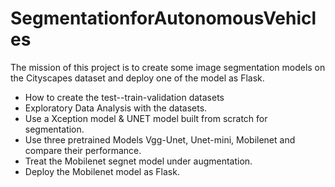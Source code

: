 # SegmentationforAutonomousVehicles

The mission of this project is to create some image segmentation models on the Cityscapes dataset and  deploy one of the model as Flask.

* How to create the test--train-validation datasets
* Exploratory Data Analysis with the datasets.
* Use a Xception model & UNET model built from scratch for segmentation.
* Use three pretrained Models Vgg-Unet, Unet-mini, Mobilenet and compare their performance.
* Treat the Mobilenet segnet model under augmentation.
* Deploy the Mobilenet model as Flask. 
